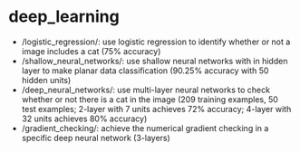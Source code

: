 # deep_learning
* /logistic_regression/: use logistic regression to identify whether or not a image includes a cat (75% accuracy)
* /shallow_neural_networks/: use shallow neural networks with in hidden layer to make planar data classification (90.25% accuracy with 50 hidden units)
* /deep_neural_networks/: use multi-layer neural networks to check whether or not there is a cat in the image (209 training examples, 50 test examples; 2-layer with 7 units achieves 72% accuracy; 4-layer with 32 units achieves 80% accuracy)
* /gradient_checking/: achieve the numerical gradient checking in a specific deep neural network (3-layers)
